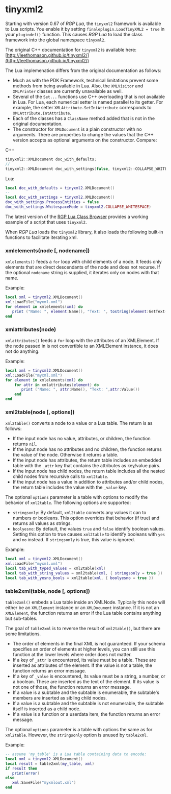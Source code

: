 # tinyxml2

Starting with version 0.67 of _RGP Lua_, the `tinyxml2` framework is available to Lua scripts. You enable it by setting `finaleplugin.LoadTinyXML2 = true` in your `plugindef()` function. This causes _RGP Lua_ to load the class framework into the global namespace `tinyxml2`.

The original C++ documentation for `tinyxml2` is available here:  
[http://leethomason.github.io/tinyxml2/](http://leethomason.github.io/tinyxml2/)

The Lua implemenation differs from the original documentation as follows:

- Much as with the PDK Framework, technical limitations prevent some methods from being available in Lua. Also, the `XMLVisitor` and `XMLPrinter` classes are currently unavailable as well.
- Several of the `Set...` functions use C++ overloading that is not available in Lua. For Lua, each numerical setter is named parallel to its getter. For example, the setter `XMLAttribute.SetIntAttribute` corresponds to `XMLAttribute.IntAttribute`.
- Each of the classes has a `ClassName` method added that is not in the original documentation.
- The constructor for `XMLDocument` is a plain constructor with no arguments. There are properties to change the values that the C++ version accepts as optional arguments on the constructor. Compare:

C++

```c++
tinyxml2::XMLDocument doc_with_defaults;
//
tinyxml2::XMLDocument doc_with_settings(false, tinyxml2::COLLAPSE_WHITESPACE);
```

Lua:

```lua
local doc_with_defaults = tinyxml2.XMLDocument()
--
local doc_with_settings = tinyxml2.XMLDocument()
doc_with_settings.ProcessEntities = false
doc_with_settings.WhitespaceMode = tinyxml2.COLLAPSE_WHITESPACE)
```

The latest version of the [RGP Lua Class Browser](https://github.com/finale-lua/rgplua-class-browser) provides a working example of a script that uses `tinyxml2`.

When _RGP Lua_ loads the `tinyxml2` library, it also loads the following built-in functions to facilitate iterating xml.

### xmlelements(node [, nodename])

`xmlelements()` feeds a `for` loop with child elements of a node. It feeds only elements that are direct descendants of the node and does not recurse. If the optional `nodename` string is supplied, it iterates only on nodes with that name.

Example:

```lua
local xml = tinyxml2.XMLDocument()
xml:LoadFile("myxml.xml")
for element in xmlelements(xml) do
   print ("Name: ", element:Name(), "Text: ", tostring(element:GetText()))
end
```

### xmlattributes(node)

`xmlattributes()` feeds a `for` loop with the attributes of an XMLElement. If the node passed in is not convertible to an XMLElement instance, it does not do anything.

Example:

```lua
local xml = tinyxml2.XMLDocument()
xml:LoadFile("myxml.xml")
for element in xmlelements(xml) do
	for attr in xmlattributes(element) do
	   print ("Name: ", attr:Name(), "Text: ",attr:Value())
	end
end
```

### xml2table(node [, options])

`xml2table()` converts a node to a value or a Lua table. The return is as follows:

- If the input node has no value, attributes, or children, the function returns `nil`.
- If the input node has no attributes and no children, the function returns the value of the node. Otherwise it returns a table.
- If the input node has attributes, the return table includes an embedded table with the `_attr` key that contains the attributes as key/value pairs.
- If the input node has child nodes, the return table includes all the nested child nodes from recursive calls to `xml2table`.
- If the input node has a value in addition to attributes and/or child nodes, the return table includes the value with the `_value` key.

The optional `options` parameter is a table with options to modify the behavior of `xml2table`. The following options are supported:

- `stringsonly`: By default, `xml2table` converts any values it can to numbers or booleans. This option overrides that behavior (if true) and returns all values as strings.
- `boolyesno`: By default, the values `true` and `false` identify boolean values. Setting this option to true causes `xml2table` to identify booleans with `yes` and `no` instead. If `stringsonly` is true, this value is ignored.

Example:

```lua
local xml = tinyxml2.XMLDocument()
xml:LoadFile("myxml.xml")
local tab_with_typed_values = xml2table(xml)
local tab_with_string_values = xml2table(xml, { stringsonly = true })
local tab_with_yesno_bools = xml2table(xml, { boolyesno = true })
```

### table2xml(table, node [, options])

`table2xml()` embeds a Lua table inside an XMLNode. Typically this node will either be an `XMLElement` instance or an `XMLDocument` instance. If it is not an `XMLElement`, the function returns an error if the Lua table contains anything but sub-tables.

The goal of `table2xml` is to reverse the result of `xml2table()`, but there are some limitations.

- The order of elements in the final XML is not guaranteed. If your schema specifies an order of elements at higher levels, you can still use this function at the lower levels where order does not matter.
- If a key of `_attr` is encountered, its value must be a table. These are inserted as attributes of the element. If the value is not a table, the function returns an error message.
- If a key of `_value` is encountered, its value must be a string, a number, or a boolean. These are inserted as the text of the element. If its value is not one of those, the function returns an error message.
- If a value is a subtable and the subtable is enumerable, the subtable's members are inserted as sibling child nodes.
- If a value is a subtable and the subtable is not enumerable, the subtable itself is inserted as a child node.
- If a value is a function or a userdata item, the function returns an error message.

The optional `options` parameter is a table with options the same as for `xml2table`. However, the `stringsonly` option is unused by `table2xml`.

Example:

```lua
-- assume 'my_table' is a Lua table containing data to encode:
local xml = tinyxml2.XMLDocument()
local result = table2xml(my_table, xml)
if result then
   print(error)
else
   xml:SaveFile("myxmlout.xml")
end 	
```


